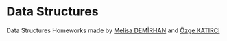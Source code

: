 # Data Structures
 Data Structures Homeworks made by [Melisa DEMİRHAN](https://github.com/MelisaDe) and [Özge KATIRCI](https://github.com/ozgekatirci) <br/>
